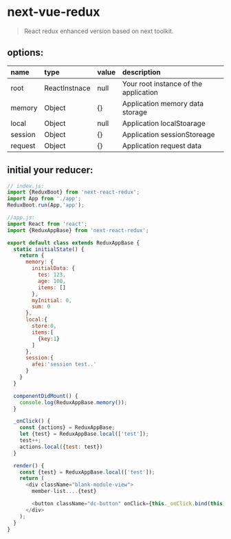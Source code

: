 # next-vue-redux
> React redux enhanced version based on next toolkit.


## options:
| name | type | value | description |
| :----| :----| :----| :----|
| root  | ReactInstnace | null | Your root instance of the application |
| memory  | Object | {} | Application memory data storage |
| local  | Object | null | Application localStoarage |
| session  | Object | {} | Application sessionStoreage |
| request  | Object | {} | Application request data |


## initial your reducer:
```javascript
// index.js:
import {ReduxBoot} from 'next-react-redux';
import App from './app';
ReduxBoot.run(App,'app');

//app.js:
import React from 'react';
import {ReduxAppBase} from 'next-react-redux';

export default class extends ReduxAppBase {
  static initialState() {
    return {
      memory: {
        initialData: {
          tes: 123,
          age: 100,
          items: []
        },
        myInitial: 0,
        sum: 0
      },
      local:{
        store:0,
        items:[
          {key:1}
        ]
      },
      session:{
        afei:'session test..'
      }
    }
  }

  componentDidMount() {
    console.log(ReduxAppBase.memory());
  }

  _onClick() {
    const {actions} = ReduxAppBase;
    let {test} = ReduxAppBase.local(['test']);
    test++;
    actions.local({test: test})
  }

  render() {
    const {test} = ReduxAppBase.local(['test']);
    return (
      <div className="blank-module-view">
        member-list....{test}

        <button className="dc-button" onClick={this._onClick.bind(this)}>TEST</button>
      </div>
    );
  }
}
```
